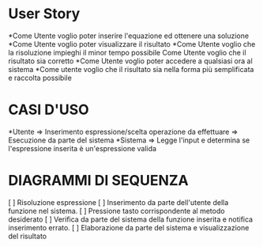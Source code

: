 # User Story

*Come Utente voglio poter inserire l'equazione ed ottenere una soluzione
*Come Utente voglio poter visualizzare il risultato
*Come Utente voglio che la risoluzione impieghi il minor tempo possibile
Come Utente voglio che il risultato sia corretto
*Come Utente voglio poter accedere a qualsiasi ora al sistema
*Come utente voglio che il risultato sia nella forma più semplificata e raccolta possibile


# CASI D'USO

*Utente => Inserimento espressione/scelta operazione da effettuare => Esecuzione da parte del sistema
*Sistema => Legge l'input e determina se l'espressione inserita è un'espressione valida


# DIAGRAMMI DI SEQUENZA

[ ] Risoluzione espressione
  [ ] Inserimento da parte dell'utente della funzione nel sistema.
  [ ] Pressione tasto corrispondente al metodo desiderato
  [ ] Verifica da parte del sistema della funzione inserita e notifica inserimento errato.
  [ ] Elaborazione da parte del sistema e visualizzazione del risultato
